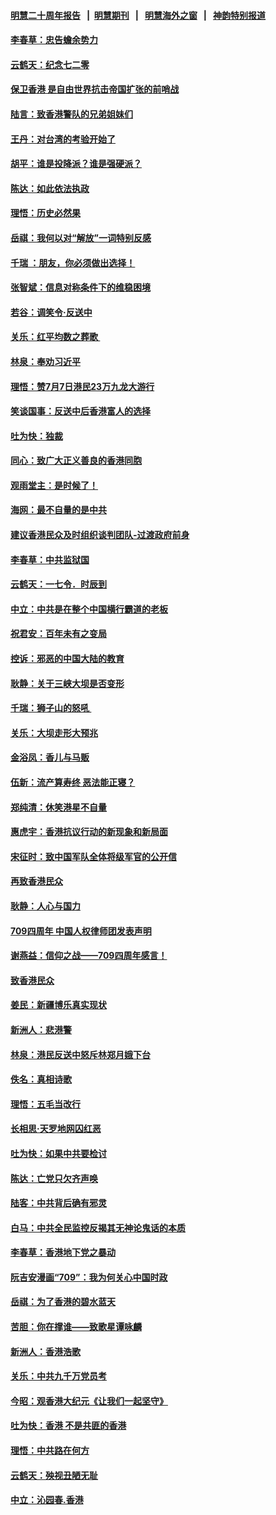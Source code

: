 #### [明慧二十周年报告](https://github.com/gfw-breaker/mh-reports/blob/master/README.md?t=07192302) &nbsp;&nbsp;|&nbsp;&nbsp;[明慧期刊](https://github.com/gfw-breaker/mh-qikan) &nbsp;&nbsp;|&nbsp;&nbsp; [明慧海外之窗](https://github.com/gfw-breaker/mh-news/blob/master/README.md?t=07192302) &nbsp;&nbsp;|&nbsp;&nbsp; [神韵特别报道](https://github.com/gfw-breaker/mh-news/blob/master/shenyun.md?t=07192302) 

#### [李春草：忠告蟾余势力](../pages/nsc993/n11396852.md?t=07192302) 

#### [云鹤天：纪念七二零](../pages/nsc993/n11396646.md?t=07192302) 

#### [保卫香港 是自由世界抗击帝国扩张的前哨战](../pages/nsc993/n11393186.md?t=07192302) 

#### [陆言：致香港警队的兄弟姐妹们](../pages/nsc993/n11392281.md?t=07192302) 

#### [王丹：对台湾的考验开始了](../pages/nsc993/n11391258.md?t=07192302) 

#### [胡平：谁是投降派？谁是强硬派？](../pages/nsc993/n11391224.md?t=07192302) 

#### [陈达：如此依法执政](../pages/nsc993/n11388999.md?t=07192302) 

#### [理悟：历史必然果](../pages/nsc993/n11388741.md?t=07192302) 

#### [岳祺：我何以对“解放”一词特别反感](../pages/nsc993/n11385696.md?t=07192302) 

#### [千瑞 ：朋友，你必须做出选择！](../pages/nsc993/n11384949.md?t=07192302) 

#### [张智斌：信息对称条件下的维稳困境](../pages/nsc993/n11384812.md?t=07192302) 

#### [若谷：调笑令‧反送中](../pages/nsc993/n11383745.md?t=07192302) 

#### [关乐：红平均数之葬歌 ](../pages/nsc993/n11383498.md?t=07192302) 

#### [林泉：奉劝习近平](../pages/nsc993/n11383487.md?t=07192302) 

#### [理悟：赞7月7日港民23万九龙大游行](../pages/nsc993/n11383473.md?t=07192302) 

#### [笑谈国事：反送中后香港富人的选择](../pages/nsc993/n11382020.md?t=07192302) 

#### [吐为快：独裁](../pages/nsc993/n11382755.md?t=07192302) 

#### [同心：致广大正义善良的香港同胞](../pages/nsc993/n11382745.md?t=07192302) 

#### [观雨堂主：是时候了！](../pages/nsc993/n11382737.md?t=07192302) 

#### [海网：最不自量的是中共](../pages/nsc993/n11380440.md?t=07192302) 

#### [建议香港民众及时组织谈判团队-过渡政府前身](../pages/nsc993/n11379909.md?t=07192302) 

#### [李春草：中共监狱国](../pages/nsc993/n11378989.md?t=07192302) 

#### [云鹤天：一七令．时辰到](../pages/nsc993/n11379260.md?t=07192302) 

#### [中立：中共是在整个中国横行霸道的老板](../pages/nsc993/n11378382.md?t=07192302) 

#### [祝君安：百年未有之变局](../pages/nsc993/n11378376.md?t=07192302) 

#### [控诉：邪恶的中国大陆的教育](../pages/nsc993/n11378344.md?t=07192302) 

#### [耿静：关于三峡大坝是否变形](../pages/nsc993/n11375879.md?t=07192302) 

#### [千瑞：狮子山的怒吼 ](../pages/nsc993/n11375644.md?t=07192302) 

#### [关乐：大坝走形大预兆](../pages/nsc993/n11375629.md?t=07192302) 

#### [金浴凤：香儿与马贩](../pages/nsc993/n11375580.md?t=07192302) 

#### [伍新：流产算寿终  恶法能正寝？](../pages/nsc993/n11375581.md?t=07192302) 

#### [郑纯清：休笑港星不自量](../pages/nsc993/n11375555.md?t=07192302) 

#### [惠虎宇：香港抗议行动的新现象和新局面](../pages/nsc993/n11375501.md?t=07192302) 

#### [宋征时：致中国军队全体将级军官的公开信](../pages/nsc993/n11373354.md?t=07192302) 

#### [再致香港民众](../pages/nsc993/n11373870.md?t=07192302) 

#### [耿静：人心与国力](../pages/nsc993/n11373759.md?t=07192302) 

#### [709四周年 中国人权律师团发表声明](../pages/nsc993/n11373565.md?t=07192302) 

#### [谢燕益：信仰之战——709四周年感言！](../pages/nsc993/n11373388.md?t=07192302) 

#### [致香港民众](../pages/nsc993/n11373286.md?t=07192302) 

#### [姜民：新疆博乐真实现状](../pages/nsc993/n11371223.md?t=07192302) 

#### [新洲人：悲港警](../pages/nsc993/n11371174.md?t=07192302) 

#### [林泉：港民反送中怒斥林郑月娥下台](../pages/nsc993/n11370676.md?t=07192302) 

#### [佚名：真相诗歌](../pages/nsc993/n11370666.md?t=07192302) 

#### [理悟：五毛当改行](../pages/nsc993/n11369314.md?t=07192302) 

#### [长相思‧天罗地网囚红恶](../pages/nsc993/n11368444.md?t=07192302) 

#### [吐为快：如果中共要检讨](../pages/nsc993/n11368441.md?t=07192302) 

#### [陈达：亡党只欠齐声唤](../pages/nsc993/n11367838.md?t=07192302) 

#### [陆客：中共背后确有邪灵](../pages/nsc993/n11365263.md?t=07192302) 

#### [白马：中共全民监控反揭其无神论鬼话的本质](../pages/nsc993/n11365236.md?t=07192302) 

#### [李春草：香港地下党之暴动](../pages/nsc993/n11365210.md?t=07192302) 

#### [阮吉安漫画“709”：我为何关心中国时政](../pages/nsc993/n11362127.md?t=07192302) 

#### [岳祺：为了香港的碧水蓝天](../pages/nsc993/n11362627.md?t=07192302) 

#### [苦胆：你在撑谁——致歌星谭咏麟](../pages/nsc993/n11361348.md?t=07192302) 

#### [新洲人：香港浩歌](../pages/nsc993/n11361334.md?t=07192302) 

#### [关乐：中共九千万党员考](../pages/nsc993/n11361304.md?t=07192302) 

#### [今昭：观香港大纪元《让我们一起坚守》](../pages/nsc993/n11361244.md?t=07192302) 

#### [吐为快：香港  不是共匪的香港](../pages/nsc993/n11360918.md?t=07192302) 

#### [理悟：中共路在何方](../pages/nsc993/n11360509.md?t=07192302) 

#### [云鹤天：殃视丑陋无耻](../pages/nsc993/n11358872.md?t=07192302) 

#### [中立：沁园春.香港](../pages/nsc993/n11358843.md?t=07192302) 

